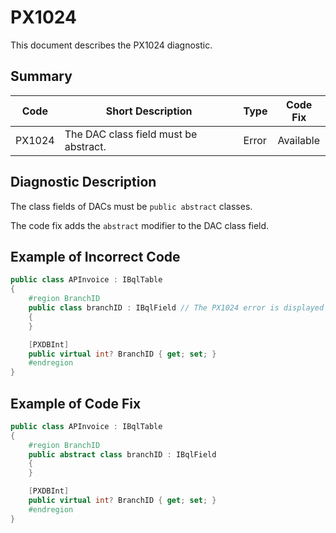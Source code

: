 # PX1024
This document describes the PX1024 diagnostic.

## Summary

| Code   | Short Description                     | Type  | Code Fix  | 
| ------ | ------------------------------------- | ----- | --------- | 
| PX1024 | The DAC class field must be abstract. | Error | Available |

## Diagnostic Description
The class fields of DACs must be `public abstract` classes. 

The code fix adds the `abstract` modifier to the DAC class field.

## Example of Incorrect Code

```C#
public class APInvoice : IBqlTable
{
	#region BranchID
	public class branchID : IBqlField // The PX1024 error is displayed for this line.
	{
	}

    [PXDBInt]
	public virtual int? BranchID { get; set; }
	#endregion
}
```

## Example of Code Fix

```C#
public class APInvoice : IBqlTable
{
	#region BranchID
	public abstract class branchID : IBqlField
	{
	}

    [PXDBInt]
	public virtual int? BranchID { get; set; }
	#endregion
}
```